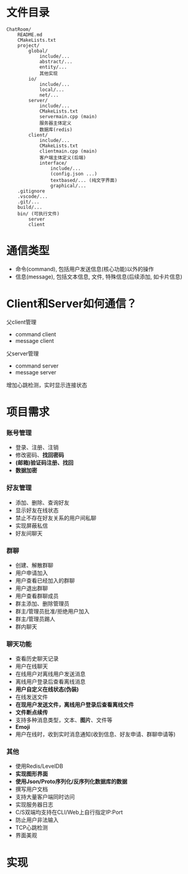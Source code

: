 # 文件目录
~~~
ChatRoom/
    README.md
    CMakeLists.txt
    project/
        global/
            include/...
            abstract/...
            entity/...
            其他实现
        io/
            include/...
            local/...
            net/...
        server/
            include/...
            CMakeLists.txt
            servermain.cpp (main)
            服务器主体定义
            数据库(redis)
        client/
            include/...
            CMakeLists.txt
            clientmain.cpp (main)
            客户端主体定义(后端)
            interface/
                include/...
                (config.json ...)
                textbased/... (纯文字界面)
                graphical/...
    .gitignore
    .vscode/...
    .git/...
    build/...
    bin/ (可执行文件)
        server
        client
~~~

# 通信类型
- 命令(command), 包括用户发送信息(核心功能)以外的操作
- 信息(message), 包括文本信息, 文件, 特殊信息(后续添加, 如卡片信息)

# Client和Server如何通信？
父client管理
- command client
- message client

父server管理
- command server
- message server

增加心跳检测，实时显示连接状态

# 项目需求
### 账号管理
- 登录、注册、注销
- 修改密码、**找回密码**
- **(邮箱)验证码注册、找回**
- **数据加密**

### 好友管理
- 添加、删除、查询好友
- 显示好友在线状态
- 禁止不存在好友关系的用户间私聊
- 实现屏蔽私信
- 好友间聊天

### 群聊
- 创建、解散群聊
- 用户申请加入
- 用户查看已经加入的群聊
- 用户退出群聊
- 用户查看群聊成员
- 群主添加、删除管理员
- 群主/管理员批准/拒绝用户加入
- 群主/管理员踢人
- 群内聊天

### 聊天功能
- 查看历史聊天记录
- 用户在线聊天
- 在线用户对离线用户发送消息
- 离线用户登录后查看离线消息
- **用户自定义在线状态(伪装)**
- 在线发送文件
- **在现用户发送文件，离线用户登录后查看离线文件**
- **文件断点续传**
- 支持多种消息类型，文本、**图片**、文件等
- **Emoji**
- 用户在线时，收到实时消息通知(收到信息、好友申请、群聊申请等)

### 其他
- 使用Redis/LevelDB
- **实现图形界面**
- **使用Json/Proto序列化/反序列化数据库的数据**
- 撰写用户文档
- 支持大量客户端同时访问
- 实现服务器日志
- C/S双端均支持在CLI/Web上自行指定IP:Port
- 防止用户非法输入
- TCP心跳检测
- 界面美观

# 实现
